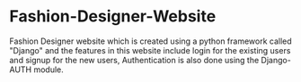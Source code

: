 # Fashion-Designer-Website
Fashion Designer website which is created using a python framework called "Django" and the features in this website include login for the existing users and signup for the new users, Authentication is also done using the Django-AUTH module.
